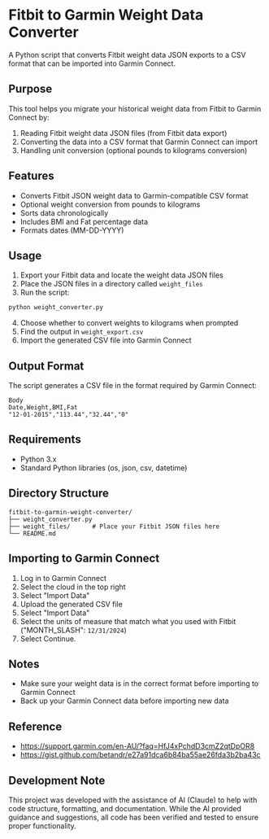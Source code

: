 # Fitbit to Garmin Weight Data Converter

A Python script that converts Fitbit weight data JSON exports to a CSV format that can be imported into Garmin Connect.

## Purpose

This tool helps you migrate your historical weight data from Fitbit to Garmin Connect by:
1. Reading Fitbit weight data JSON files (from Fitbit data export)
2. Converting the data into a CSV format that Garmin Connect can import
3. Handling unit conversion (optional pounds to kilograms conversion)

## Features

- Converts Fitbit JSON weight data to Garmin-compatible CSV format
- Optional weight conversion from pounds to kilograms
- Sorts data chronologically
- Includes BMI and Fat percentage data
- Formats dates (MM-DD-YYYY)

## Usage

1. Export your Fitbit data and locate the weight data JSON files
2. Place the JSON files in a directory called `weight_files`
3. Run the script:
```bash
python weight_converter.py
```
4. Choose whether to convert weights to kilograms when prompted
5. Find the output in `weight_export.csv`
6. Import the generated CSV file into Garmin Connect

## Output Format

The script generates a CSV file in the format required by Garmin Connect:
```
Body
Date,Weight,BMI,Fat
"12-01-2015","113.44","32.44","0"
```

## Requirements

- Python 3.x
- Standard Python libraries (os, json, csv, datetime)

## Directory Structure
```
fitbit-to-garmin-weight-converter/
├── weight_converter.py
├── weight_files/      # Place your Fitbit JSON files here
└── README.md
```

## Importing to Garmin Connect

1. Log in to Garmin Connect
2. Select the cloud in the top right
3. Select "Import Data"
4. Upload the generated CSV file
5. Select "Import Data"
6. Select the units of measure that match what you used with Fitbit ("MONTH_SLASH": `12/31/2024`)
7. Select Continue. 

## Notes

- Make sure your weight data is in the correct format before importing to Garmin Connect
- Back up your Garmin Connect data before importing new data

## Reference 

- https://support.garmin.com/en-AU/?faq=HfJ4xPchdD3cmZ2qtDpOR8
- https://gist.github.com/betandr/e27a91dca6b84ba55ae26fda3b2ba43c

## Development Note

This project was developed with the assistance of AI (Claude) to help with code structure, formatting, and documentation. While the AI provided guidance and suggestions, all code has been verified and tested to ensure proper functionality.
